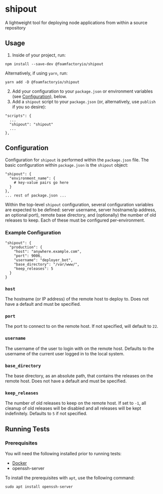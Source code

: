 # shipout
A lightweight tool for deploying node applications from within a source repository

## Usage
1. Inside of your project, run:
```
npm install --save-dev @foamfactoryio/shipout
```
Alternatively, if using `yarn`, run:
```
yarn add -D @foamfactoryio/shipout
```

2. Add your configuration to your `package.json` or environment variables (see
  [Configuration](#configuration)), below.
3. Add a `shipout` script to your `package.json` (or, alternatively, use
  `publish` if you so desire):
  ```
  "scripts": {
    ...
    "shipout": "shipout"
    ...
  },
  ```

## Configuration
Configuration for `shipout` is performed within the `package.json` file. The
basic configuration within `package.json` is the `shipout` object:
```
"shipout": {
  "environment_name": {
    # key-value pairs go here
  }
},
... rest of package.json ...
```

Within the top-level `shipout` configuration, several configuration variables
are expected to be defined: server username, server hostname/ip address, an
optional port), remote base directory, and (optionally) the number of old
releases to keep. Each of these must be configured per-environment.

### Example Configuration
```
"shipout": {
  "production": {
    "host": "anywhere.example.com",
    "port": 9006,
    "username": "deployer_bot",
    "base_directory": "/var/www/",
    "keep_releases": 5
  }
}
```

### `host`
The hostname (or IP address) of the remote host to deploy to. Does not have a
default and must be specified.

### `port`
The port to connect to on the remote host. If not specified, will default to
`22`.

### `username`
The username of the user to login with on the remote host. Defaults to the
username of the current user logged in to the local system.

### `base_directory`
The base directory, as an absolute path, that contains the releases on the
remote host. Does not have a default and must be specified.

### `keep_releases`
The number of old releases to keep on the remote host. If set to `-1`, all
cleanup of old releases will be disabled and all releases will be kept
indefinitely. Defaults to `5` if not specified.

## Running Tests
### Prerequisites
You will need the following installed prior to running tests:
  - [Docker](https://docs.docker.com/engine/install/ubuntu/)
  - openssh-server

To install the prerequisites with `apt`, use the following command:
```
sudo apt install openssh-server
```
